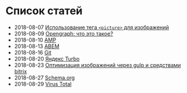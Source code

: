 # Список статей

- 2018-08-07 [Использование тега ```<picture>``` для изображений](https://github.com/tlweb/playbook/blob/master/articles/picture.md)
- 2018-08-09 [Opengraph: что это такое?](https://github.com/tlweb/playbook/blob/master/articles/opengraph.md)
- 2018-08-10 [AMP](https://github.com/tlweb/playbook/blob/master/articles/amp.md)
- 2018-08-13 [ABEM](https://github.com/tlweb/playbook/blob/master/articles/abem.md)
- 2018-08-16 [Git](https://github.com/tlweb/playbook/blob/master/articles/git.md)
- 2018-08-20 [Яндекс Turbo](https://github.com/tlweb/playbook/blob/master/articles/turbo.md)
- 2018-08-23 [Оптимизация изображений через gulp и средствами bitrix](https://github.com/tlweb/playbook/blob/master/articles/image-optimization.md)
- 2018-08-27 [Schema.org](https://github.com/tlweb/playbook/blob/master/articles/schema.md)
- 2018-08-29 [Virus Total](https://github.com/tlweb/playbook/blob/master/articles/virus-total.md)


